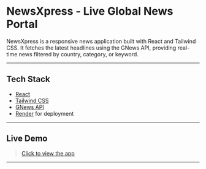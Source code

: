 #  NewsXpress - Live Global News Portal

NewsXpress is a responsive news application built with React and Tailwind CSS. It fetches the latest headlines using the GNews API, providing real-time news filtered by country, category, or keyword.

---

##  Tech Stack

- [React](https://reactjs.org/)
- [Tailwind CSS](https://tailwindcss.com/)
- [GNews API](https://gnews.io/)
- [Render](https://render.com/) for deployment

---

##  Live Demo

>  [Click to view the app](https://news-application-5vzt.onrender.com)  

---
